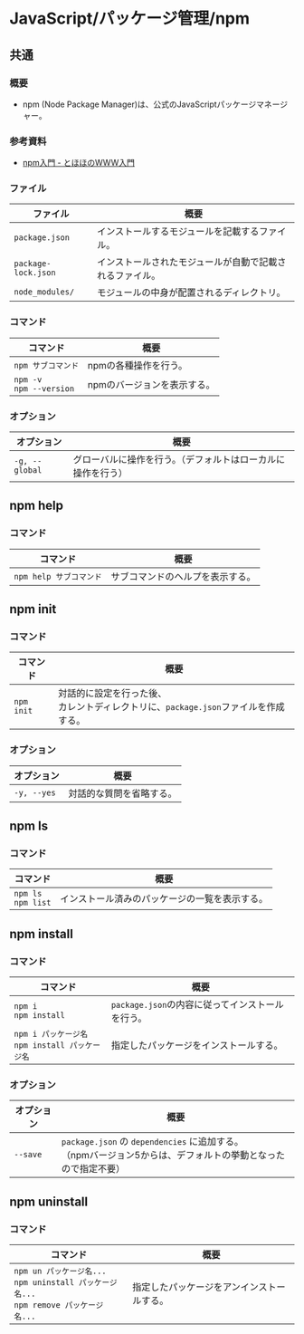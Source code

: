 # JavaScript/パッケージ管理/npm

## 共通

### 概要

- npm (Node Package Manager)は、公式のJavaScriptパッケージマネージャー。

### 参考資料

- [npm入門 - とほほのWWW入門](https://www.tohoho-web.com/ex/npm.html)

### ファイル

| ファイル            | 概要                                                     |
| ------------------- | -------------------------------------------------------- |
| `package.json`      | インストールするモジュールを記載するファイル。           |
| `package-lock.json` | インストールされたモジュールが自動で記載されるファイル。 |
| `node_modules/`     | モジュールの中身が配置されるディレクトリ。               |

### コマンド

| コマンド                      | 概要                        |
| ----------------------------- | --------------------------- |
| `npm サブコマンド`            | npmの各種操作を行う。       |
| `npm -v`<br />`npm --version` | npmのバージョンを表示する。 |

### オプション

| オプション     | 概要                                                         |
| -------------- | ------------------------------------------------------------ |
| `-g, --global` | グローバルに操作を行う。（デフォルトはローカルに操作を行う） |

## npm help

### コマンド

| コマンド                | 概要                             |
| ----------------------- | -------------------------------- |
| `npm help サブコマンド` | サブコマンドのヘルプを表示する。 |

## npm init

### コマンド

| コマンド   | 概要                                                         |
| ---------- | ------------------------------------------------------------ |
| `npm init` | 対話的に設定を行った後、<br />カレントディレクトリに、`package.json`ファイルを作成する。 |

### オプション

| オプション  | 概要                     |
| ----------- | ------------------------ |
| `-y, --yes` | 対話的な質問を省略する。 |

## npm ls

### コマンド

| コマンド                 | 概要                                           |
| ------------------------ | ---------------------------------------------- |
| `npm ls`<br />`npm list` | インストール済みのパッケージの一覧を表示する。 |

## npm install

### コマンド

| コマンド                                             | 概要                                             |
| ---------------------------------------------------- | ------------------------------------------------ |
| `npm i`<br />`npm install`                           | `package.json`の内容に従ってインストールを行う。 |
| `npm i パッケージ名`<br />`npm install パッケージ名` | 指定したパッケージをインストールする。           |

### オプション

| オプション | 概要                                                         |
| ---------- | ------------------------------------------------------------ |
| `--save`   | `package.json` の `dependencies` に追加する。<br />（npmバージョン5からは、デフォルトの挙動となったので指定不要） |

## npm uninstall

### コマンド

| コマンド                                                     | 概要                                       |
| ------------------------------------------------------------ | ------------------------------------------ |
| `npm un パッケージ名...`<br />`npm uninstall パッケージ名...`<br />`npm remove パッケージ名...` | 指定したパッケージをアンインストールする。 |
